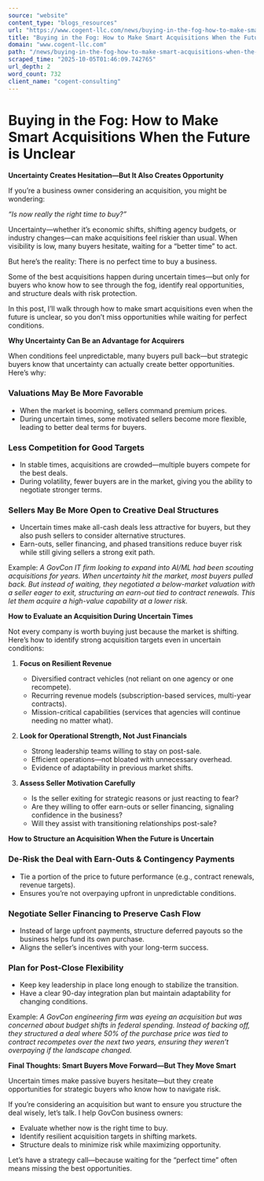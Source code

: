 ```yaml
---
source: "website"
content_type: "blogs_resources"
url: "https://www.cogent-llc.com/news/buying-in-the-fog-how-to-make-smart-acquisitions-when-the-future-is-unclear"
title: "Buying in the Fog: How to Make Smart Acquisitions When the Future is Unclear"
domain: "www.cogent-llc.com"
path: "/news/buying-in-the-fog-how-to-make-smart-acquisitions-when-the-future-is-unclear"
scraped_time: "2025-10-05T01:46:09.742765"
url_depth: 2
word_count: 732
client_name: "cogent-consulting"
---
```


# Buying in the Fog: How to Make Smart Acquisitions When the Future is Unclear

**Uncertainty Creates Hesitation—But It Also Creates Opportunity**

If you’re a business owner considering an acquisition, you might be wondering:

_“Is now really the right time to buy?”_

Uncertainty—whether it’s economic shifts, shifting agency budgets, or industry changes—can make acquisitions feel riskier than usual. When visibility is low, many buyers hesitate, waiting for a “better time” to act.

But here’s the reality: There is no perfect time to buy a business.

Some of the best acquisitions happen during uncertain times—but only for buyers who know how to see through the fog, identify real opportunities, and structure deals with risk protection.

In this post, I’ll walk through how to make smart acquisitions even when the future is unclear, so you don’t miss opportunities while waiting for perfect conditions.

**Why Uncertainty Can Be an Advantage for Acquirers**

When conditions feel unpredictable, many buyers pull back—but strategic buyers know that uncertainty can actually create better opportunities. Here’s why:

### Valuations May Be More Favorable

- When the market is booming, sellers command premium prices.
- During uncertain times, some motivated sellers become more flexible, leading to better deal terms for buyers.

### Less Competition for Good Targets

- In stable times, acquisitions are crowded—multiple buyers compete for the best deals.
- During volatility, fewer buyers are in the market, giving you the ability to negotiate stronger terms.

### Sellers May Be More Open to Creative Deal Structures

- Uncertain times make all-cash deals less attractive for buyers, but they also push sellers to consider alternative structures.
- Earn-outs, seller financing, and phased transitions reduce buyer risk while still giving sellers a strong exit path.

Example:
_A GovCon IT firm looking to expand into AI/ML had been scouting acquisitions for years. When uncertainty hit the market, most buyers pulled back. But instead of waiting, they negotiated a below-market valuation with a seller eager to exit, structuring an earn-out tied to contract renewals. This let them acquire a high-value capability at a lower risk._

**How to Evaluate an Acquisition During Uncertain Times**

Not every company is worth buying just because the market is shifting. Here’s how to identify strong acquisition targets even in uncertain conditions:

1. **Focus on Resilient Revenue**
   - Diversified contract vehicles (not reliant on one agency or one recompete).
   - Recurring revenue models (subscription-based services, multi-year contracts).
   - Mission-critical capabilities (services that agencies will continue needing no matter what).

2. **Look for Operational Strength, Not Just Financials**
   - Strong leadership teams willing to stay on post-sale.
   - Efficient operations—not bloated with unnecessary overhead.
   - Evidence of adaptability in previous market shifts.

3. **Assess Seller Motivation Carefully**
   - Is the seller exiting for strategic reasons or just reacting to fear?
   - Are they willing to offer earn-outs or seller financing, signaling confidence in the business?
   - Will they assist with transitioning relationships post-sale?

**How to Structure an Acquisition When the Future is Uncertain**

### De-Risk the Deal with Earn-Outs & Contingency Payments

- Tie a portion of the price to future performance (e.g., contract renewals, revenue targets).
- Ensures you’re not overpaying upfront in unpredictable conditions.

### Negotiate Seller Financing to Preserve Cash Flow

- Instead of large upfront payments, structure deferred payouts so the business helps fund its own purchase.
- Aligns the seller’s incentives with your long-term success.

### Plan for Post-Close Flexibility

- Keep key leadership in place long enough to stabilize the transition.
- Have a clear 90-day integration plan but maintain adaptability for changing conditions.

Example:
_A GovCon engineering firm was eyeing an acquisition but was concerned about budget shifts in federal spending. Instead of backing off, they structured a deal where 50% of the purchase price was tied to contract recompetes over the next two years, ensuring they weren’t overpaying if the landscape changed._

**Final Thoughts: Smart Buyers Move Forward—But They Move Smart**

Uncertain times make passive buyers hesitate—but they create opportunities for strategic buyers who know how to navigate risk.

If you’re considering an acquisition but want to ensure you structure the deal wisely, let’s talk. I help GovCon business owners:

- Evaluate whether now is the right time to buy.
- Identify resilient acquisition targets in shifting markets.
- Structure deals to minimize risk while maximizing opportunity.

Let’s have a strategy call—because waiting for the “perfect time” often means missing the best opportunities.